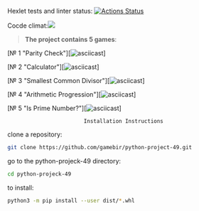 Hexlet tests and linter status: [![Actions Status](https://github.com/gamebir/python-project-49/workflows/hexlet-check/badge.svg)](https://github.com/gamebir/python-project-49/actions)

 Cocde climat:<a href="https://codeclimate.com/github/gamebir/python-project-49/maintainability"><img
src="https://api.codeclimate.com/v1/badges/3e4e3068f6e9e0933acf/maintainability" /></a>

>__The project contains 5 games__:

[№ 1 "Parity Check"][![asciicast](https://asciinema.org/a/m5qqjlvXt8AQdJ1zezqifAGrf.svg)]

[№ 2 "Calculator"][![asciicast](https://asciinema.org/a/Q1qxAFdeVFLORccFL0dVWTHhf.svg)]

[№ 3 "Smallest Common Divisor"][![asciicast](https://asciinema.org/a/doV2201d3fJnQ4vOAbzTSXzXZ.svg)]

[№ 4 "Arithmetic Progression"][![asciicast](https://asciinema.org/a/TCwrRWjFG7ZtvgwjiuM4SDPGL.svg)]

[№ 5 "Is Prime Number?"][![asciicast](https://asciinema.org/a/zfGnMTgdSzxq9IhHFoucF1i7M.svg)]

                            Installation Instructions
clone a repository:

```bash
git clone https://github.com/gamebir/python-project-49.git
```

go to the python-projeck-49 directory:

```bash
cd python-projeck-49 
```

to install:

```bash
python3 -m pip install --user dist/*.whl
```
